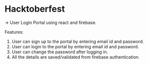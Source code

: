 # Hacktoberfest

-> User Login Portal using react and firebase.

Features:
1. User can sign up to the portal by entering email id and password.
2. User can login to the portal by entering email id and password.
3. User can change the password after logging in.
4. All the details are saved/validated from firebase authentication.